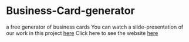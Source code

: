 # Business-Card-generator
a free generator of business cards
You can watch a slide-presentation of our work in this project [here](https://hackmd.io/@kobcat/HyqOF0HQo#/)
Click here to see the website [here]([https://github.com/user/repo/blob/branch/other_file.md](https://fac26.github.io/Business-Card-generator/))
